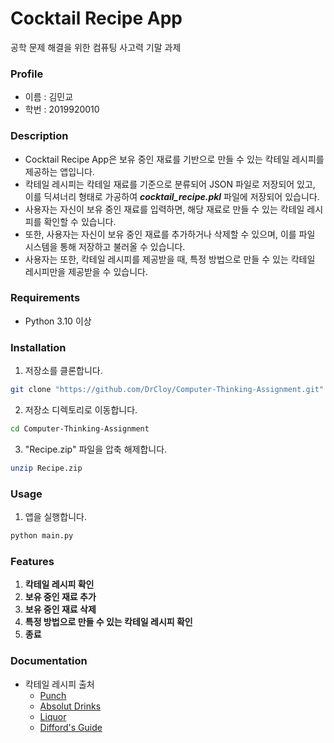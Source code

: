 # Cocktail Recipe App

공학 문제 해결을 위한 컴퓨팅 사고력 기말 과제

### Profile

- 이름 : 김민교
- 학번 : 2019920010

### Description

- Cocktail Recipe App은 보유 중인 재료를 기반으로 만들 수 있는 칵테일 레시피를 제공하는 앱입니다.
- 칵테일 레시피는 칵테일 재료를 기준으로 분류되어 JSON 파일로 저장되어 있고, 이를 딕셔너리 형태로 가공하여 **_cocktail_recipe.pkl_** 파일에 저장되어 있습니다.
- 사용자는 자신이 보유 중인 재료를 입력하면, 해당 재료로 만들 수 있는 칵테일 레시피를 확인할 수 있습니다.
- 또한, 사용자는 자신이 보유 중인 재료를 추가하거나 삭제할 수 있으며, 이를 파일 시스템을 통해 저장하고 불러올 수 있습니다.
- 사용자는 또한, 칵테일 레시피를 제공받을 때, 특정 방법으로 만들 수 있는 칵테일 레시피만을 제공받을 수 있습니다.

### Requirements

- Python 3.10 이상

### Installation

1. 저장소를 클론합니다.

```bash
git clone "https://github.com/DrCloy/Computer-Thinking-Assignment.git"
```

2. 저장소 디렉토리로 이동합니다.

```bash
cd Computer-Thinking-Assignment
```

3. "Recipe.zip" 파일을 압축 해제합니다.

```bash
unzip Recipe.zip
```

### Usage

1. 앱을 실행합니다.

```bash
python main.py
```

### Features

1. **칵테일 레시피 확인**
2. **보유 중인 재료 추가**
3. **보유 중인 재료 삭제**
4. **특정 방법으로 만들 수 있는 칵테일 레시피 확인**
5. **종료**

### Documentation

- 칵테일 레시피 출처
  - [Punch](https://punchdrink.com/)
  - [Absolut Drinks](https://www.absolutdrinks.com/)
  - [Liquor](https://www.liquor.com/)
  - [Difford's Guide](https://www.diffordsguide.com/)

